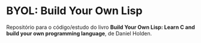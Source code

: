 # BYOL: Build Your Own Lisp
Repositório para o código/estudo do livro **Build Your Own Lisp: Learn C and
build your own programming language**, de Daniel Holden.
